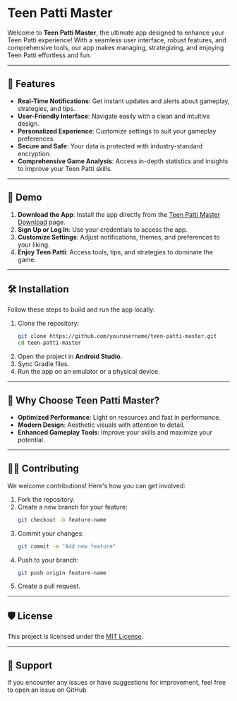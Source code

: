 
# Teen Patti Master

Welcome to **Teen Patti Master**, the ultimate app designed to enhance your Teen Patti experience! With a seamless user interface, robust features, and comprehensive tools, our app makes managing, strategizing, and enjoying Teen Patti effortless and fun.

---

## 📱 Features

- **Real-Time Notifications**: Get instant updates and alerts about gameplay, strategies, and tips.
- **User-Friendly Interface**: Navigate easily with a clean and intuitive design.
- **Personalized Experience**: Customize settings to suit your gameplay preferences.
- **Secure and Safe**: Your data is protected with industry-standard encryption.
- **Comprehensive Game Analysis**: Access in-depth statistics and insights to improve your Teen Patti skills.

---

## 🚀 Demo

1. **Download the App**: Install the app directly from the [Teen Patti Master Download](https://paisabhai.in/teen-patti-master-download/) page.
2. **Sign Up or Log In**: Use your credentials to access the app.
3. **Customize Settings**: Adjust notifications, themes, and preferences to your liking.
4. **Enjoy Teen Patti**: Access tools, tips, and strategies to dominate the game.

---

## 🛠️ Installation

Follow these steps to build and run the app locally:

1. Clone the repository:
   ```bash
   git clone https://github.com/yourusername/teen-patti-master.git
   cd teen-patti-master
   ```
2. Open the project in **Android Studio**.
3. Sync Gradle files.
4. Run the app on an emulator or a physical device.

---

## 🌟 Why Choose Teen Patti Master?

- **Optimized Performance**: Light on resources and fast in performance.
- **Modern Design**: Aesthetic visuals with attention to detail.
- **Enhanced Gameplay Tools**: Improve your skills and maximize your potential.

---

## 🧑‍💻 Contributing

We welcome contributions! Here's how you can get involved:

1. Fork the repository.
2. Create a new branch for your feature:
   ```bash
   git checkout -b feature-name
   ```
3. Commit your changes:
   ```bash
   git commit -m "Add new feature"
   ```
4. Push to your branch:
   ```bash
   git push origin feature-name
   ```
5. Create a pull request.

---

## 🛡️ License

This project is licensed under the [MIT License](LICENSE).

---

## 💬 Support

If you encounter any issues or have suggestions for improvement, feel free to open an issue on GitHub
